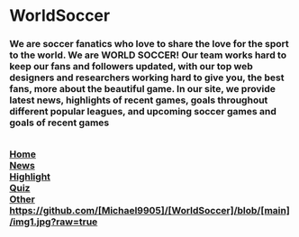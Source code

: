 # WorldSoccer
<h3>We are soccer fanatics who love to share the love for the sport to the world. We are WORLD SOCCER! 
  Our team works hard to keep our fans and followers updated, with our top web designers and researchers working hard to give you, the best fans, more about the beautiful game. In our site, we provide latest news, highlights of recent games, goals throughout different popular leagues, and upcoming soccer games and goals of recent games
  
  <br/><a href="home.html">Home</a><br>
<a href="news.html">News</a><br>
<a href="highlights.html">Highlight</a><br>
<a href="quiz.html">Quiz</a><br>
<a href="records.html">Other</a><br>
https://github.com/[Michael9905]/[WorldSoccer]/blob/[main]/img1.jpg?raw=true
<h3>

